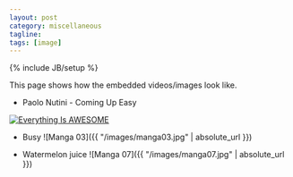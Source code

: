 ```yaml
---
layout: post
category: miscellaneous
tagline: 
tags: [image]
---
```

{% include JB/setup %}

This page shows how the embedded videos/images look like.

* Paolo Nutini - Coming Up Easy

[![Everything Is AWESOME](https://img.youtube.com/vi/FIQ2Rxh1k9Y/0.jpg)](https://www.youtube.com/watch?v=FIQ2Rxh1k9Y "Paolo Nutini - Coming Up Easy")

* Busy
![Manga 03]({{ "/images/manga03.jpg" | absolute_url }})


* Watermelon juice
![Manga 07]({{ "/images/manga07.jpg" | absolute_url }})

